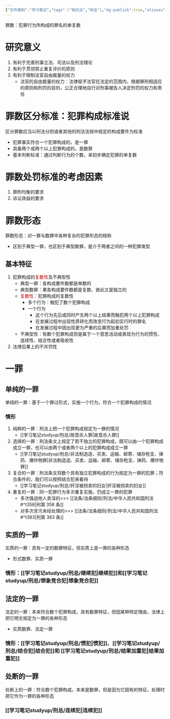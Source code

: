 ```yaml
---
{"文件类别":"学习笔记","tags":["知识点","刑法"],"dg-publish":true,"aliases":["罪数形态"],"permalink":"/学习笔记studyup/刑总/罪数/","dgPassFrontmatter":true,"created":"2024-11-03T18:09:45.867+08:00","updated":"2024-11-05T16:33:27.638+08:00"}
---
```


罪数：犯罪行为所构成的罪名的单复数
# 研究意义
1. 有利于完善刑事立法、司法以及刑法理论
2. 有利于贯彻禁止重复评价的原则
3. 有利于限制法官自由裁量的权力
	- 法官的自由裁量的权力：法律赋予法官在法定的范围内，根据罪刑相适应的原则和刑罚的目的，公正合理地自行对刑事被告人决定刑罚的权力和责任
# 罪数区分标准：犯罪构成标准说
区分罪数应当以刑法分则或者其他的刑法法规中规定的构成要件为标准
- 犯罪事实符合一个犯罪构成的，是一罪
- 具备两个或两个以上犯罪构成的，是数罪
- 基本判断标准：通过判断行为的个数，来初步确定犯罪的单复数
# 罪数处罚标准的考虑因素
1. 罪刑均衡的要求
2. 诉讼效益的要求
# 罪数形态
罪数形态：对一罪与数罪中各种复杂的犯罪形态的统称
- 区别于典型一罪，也区别于典型数罪，是介于两者之间的一种犯罪类型
## 基本特征
1. 犯罪构成的<font color="#c00000">复数性</font>及不典型性
	- 典型一罪：各构成要件数都是单数的
	- 典型数罪：果各构成要件数都是复数、彼此又是独立的
	- <font color="#c00000">复数性</font>：犯罪构成的复数性
		- 多个行为：触犯了数个犯罪构成
		- 一个行为
			- 这个行为先后或同时产生两个以上结果而触犯两个以上犯罪构成
			- 在发展过程中出现性质转化而改变行为起初实行时的罪名
			- 在发展过程中因出现更为严重的后果而加重处罚
	- 不典型性：有数个犯罪构成但是属于一个意思活动或表现为行为的惯性、连续性、结合性或者吸收性
2. 法律后果上的不并罚性
# 一罪
## 单纯的一罪
单纯的一罪：基于一个罪过形式，实施一个行为，符合一个犯罪构成的情况
### 情形
1. 纯粹的一罪：刑法上把一个犯罪构成规定为一罪的情况
	- [[学习笔记studyup/刑总/故意杀人罪\|故意杀人罪]]
2. 选择的一罪：刑法条文上规定了若干独立的犯罪构成，既可以由一个犯罪构成成立一罪，也可以由两个或者两个以上的犯罪构成成立一罪
	- [[学习笔记studyup/刑总/非法制造造、买卖、运输、邮寄、储存枪支、弹药、爆炸物罪\|非法制造造、买卖、运输、邮寄、储存枪支、弹药、爆炸物罪]]
3. 复合的一罪：刑法条文将数个具有独立犯罪构成的行为规定为一罪的犯罪；符合条件的，我们可以按照结合犯来看待
	- [[学习笔记studyup/刑总/奸淫被拐卖的妇女\|奸淫被拐卖的妇女]]
4. 重复的一罪：同一犯罪行为多次重复实施，仍成立一罪的犯罪
	- 多次强迫他人卖淫的>>> [[法条/法条细则/刑法/中华人民共和国刑法#^t358\|刑第 358 条]]
	- 对多次贪污未经处理的>>> [[法条/法条细则/刑法/中华人民共和国刑法#^t383\|刑第 383 条]]
## 实质的一罪
实质的一罪：具有一定的数罪特征，但实质上是一罪的各种形态
- 形式数罪、实质一罪
### 情形：[[学习笔记studyup/刑总/继续犯\|继续犯]]和[[学习笔记studyup/刑总/想象竞合犯\|想象竞合犯]]
## 法定的一罪
法定的一罪：本来符合数个犯罪构成，具有数罪特征，但因某种特定理由，法律上把它明文规定为一罪的各种形态
- 实质数罪、法定一罪
### 情形：[[学习笔记studyup/刑总/惯犯\|惯犯]]、[[学习笔记studyup/刑总/结合犯\|结合犯]]和 [[学习笔记studyup/刑总/结果加重犯\|结果加重犯]]
## 处断的一罪
处断上的一罪：符合数个犯罪构成，本来是数罪，但是因为它固有的特征，处理时把它作为一罪的各种形态
### [[学习笔记studyup/刑总/连续犯\|连续犯]]
